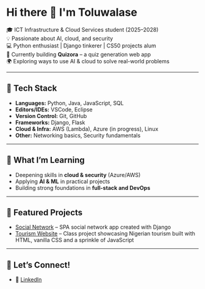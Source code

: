 # Hi there 👋 I'm Toluwalase  

🎓 ICT Infrastructure & Cloud Services student (2025–2028)  
💡 Passionate about AI, cloud, and security  
💻 Python enthusiast | Django tinkerer | CS50 projects alum  
🚀 Currently building **Quizora** – a quiz generation web app  
🌍 Exploring ways to use AI & cloud to solve real-world problems  

---

## 🔧 Tech Stack
- **Languages:** Python, Java, JavaScript, SQL
- **Editors/IDEs:** VSCode, Eclipse
- **Version Control:** Git, GitHub
- **Frameworks:** Django, Flask 
- **Cloud & Infra:** AWS (Lambda), Azure (in progress), Linux  
- **Other:** Networking basics, Security fundamentals  

---

## 🌱 What I’m Learning
- Deepening skills in **cloud & security** (Azure/AWS)  
- Applying **AI & ML** in practical projects  
- Building strong foundations in **full-stack and DevOps**  

---

## 📌 Featured Projects
- [Social Network](https://a2p3kt.pythonanywhere.com/) – SPA social network app created with Django 
- [Tourism Website](https://a2p3kt.github.io/) – Class project showcasing Nigerian tourism built with HTML, vanilla CSS and a sprinkle of JavaScript  

---

## 🤝 Let’s Connect!
- 💼 [LinkedIn](https://www.linkedin.com/in/toluwalase-ayoola)  



